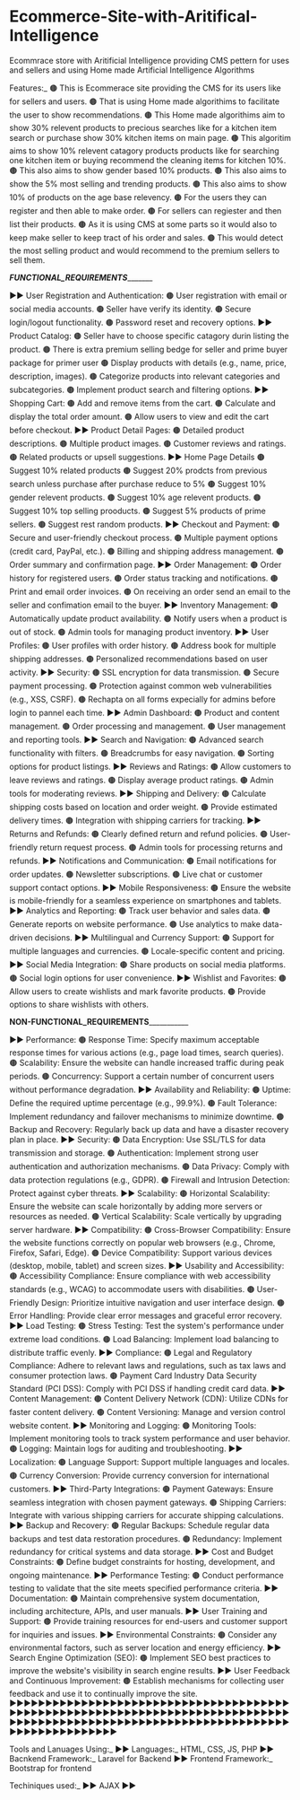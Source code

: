 # Ecommerce-Site-with-Aritifical-Intelligence
Ecommrace store with Aritificial Intelligence providing CMS pettern for uses and sellers and using Home made Artificial Intelligence Algorithms

Features:_
🟤 This is Ecommerace site providing the CMS for its users like for sellers and users.
🟤 That is using Home made algorithims to facilitate the user to show recommendations.
🟤 This Home made algorithims aim to show 30% relevent products to precious searches like for a kitchen item search or purchase show 30% kitchen items on main page. 
🟤 This algoritim aims to show 10% relevent catagory products products like for searching one kitchen item or buying recommend the cleaning items for kitchen 10%. 
🟤 This also aims to show gender based 10% products.
🟤 This also aims to show the 5% most selling and trending products.
🟤 This also aims to show 10% of products on the age base relevency. 
🟤 For the users they can register and then able to make order.
🟤 For sellers can regiester and then list their products.
🟤 As it is using CMS at some parts so it would also to keep make seller to keep tract of his order and sales.
🟤 This would detect the most selling product and would recommend to the premium sellers to sell them.

___________________FUNCTIONAL_REQUIREMENTS__________________________

▶️▶️ User Registration and Authentication:
🟤 User registration with email or social media accounts.
🟤 Seller have verify its identity.
🟤 Secure login/logout functionality.
🟤 Password reset and recovery options.
▶️▶️ Product Catalog:
🟤 Seller have to choose specific catagory durin listing the product.
🟤 There is extra premium selling bedge for seller and prime buyer package for primer user 
🟤 Display products with details (e.g., name, price, description, images).
🟤 Categorize products into relevant categories and subcategories.
🟤 Implement product search and filtering options.
▶️▶️ Shopping Cart:
🟤 Add and remove items from the cart.
🟤 Calculate and display the total order amount.
🟤 Allow users to view and edit the cart before checkout.
▶️▶️ Product Detail Pages:
🟤 Detailed product descriptions.
🟤 Multiple product images.
🟤 Customer reviews and ratings.
🟤 Related products or upsell suggestions.
▶️▶️ Home Page Details
🟤 Suggest 10% related products
🟤 Suggest 20% prodcts from previous search unless purchase after purchase reduce to 5%
🟤 Suggest 10% gender relevent products.
🟤 Suggest 10% age relevent products.
🟤 Suggest 10% top selling prooducts.
🟤 Suggest 5% products of prime sellers.
🟤 Suggest rest random products.
▶️▶️ Checkout and Payment:
🟤 Secure and user-friendly checkout process.
🟤 Multiple payment options (credit card, PayPal, etc.).
🟤 Billing and shipping address management.
🟤 Order summary and confirmation page.
▶️▶️ Order Management:
🟤 Order history for registered users.
🟤 Order status tracking and notifications.
🟤 Print and email order invoices.
🟤 On receiving an order send an email to the seller and confimation email to the buyer.
▶️▶️ Inventory Management:
🟤 Automatically update product availability.
🟤 Notify users when a product is out of stock.
🟤 Admin tools for managing product inventory.
▶️▶️ User Profiles:
🟤 User profiles with order history.
🟤 Address book for multiple shipping addresses.
🟤 Personalized recommendations based on user activity.
▶️▶️ Security:
🟤 SSL encryption for data transmission.
🟤 Secure payment processing.
🟤 Protection against common web vulnerabilities (e.g., XSS, CSRF).
🟤 Rechapta on all forms expecially for admins before login to pannel each time.
▶️▶️ Admin Dashboard:
🟤 Product and content management.
🟤 Order processing and management.
🟤 User management and reporting tools.
▶️▶️ Search and Navigation:
🟤 Advanced search functionality with filters.
🟤 Breadcrumbs for easy navigation.
🟤 Sorting options for product listings.
▶️▶️ Reviews and Ratings:
🟤 Allow customers to leave reviews and ratings.
🟤 Display average product ratings.
🟤 Admin tools for moderating reviews.
▶️▶️ Shipping and Delivery:
🟤 Calculate shipping costs based on location and order weight.
🟤 Provide estimated delivery times.
🟤 Integration with shipping carriers for tracking.
▶️▶️ Returns and Refunds:
🟤 Clearly defined return and refund policies.
🟤 User-friendly return request process.
🟤 Admin tools for processing returns and refunds.
▶️▶️ Notifications and Communication:
🟤 Email notifications for order updates.
🟤 Newsletter subscriptions.
🟤 Live chat or customer support contact options.
▶️▶️ Mobile Responsiveness:
🟤 Ensure the website is mobile-friendly for a seamless experience on smartphones and tablets.
▶️▶️ Analytics and Reporting:
🟤 Track user behavior and sales data.
🟤 Generate reports on website performance.
🟤 Use analytics to make data-driven decisions.
▶️▶️ Multilingual and Currency Support:
🟤 Support for multiple languages and currencies.
🟤 Locale-specific content and pricing.
▶️▶️ Social Media Integration:
🟤 Share products on social media platforms.
🟤 Social login options for user convenience.
▶️▶️ Wishlist and Favorites:
🟤 Allow users to create wishlists and mark favorite products.
🟤 Provide options to share wishlists with others.

__________________________________________NON-FUNCTIONAL_REQUIREMENTS_____________________________________________________

▶️▶️ Performance:
🟤 Response Time: Specify maximum acceptable response times for various actions (e.g., page load times, search queries).
🟤 Scalability: Ensure the website can handle increased traffic during peak periods.
🟤 Concurrency: Support a certain number of concurrent users without performance degradation.
▶️▶️ Availability and Reliability:
🟤 Uptime: Define the required uptime percentage (e.g., 99.9%).
🟤 Fault Tolerance: Implement redundancy and failover mechanisms to minimize downtime.
🟤 Backup and Recovery: Regularly back up data and have a disaster recovery plan in place.
▶️▶️ Security:
🟤 Data Encryption: Use SSL/TLS for data transmission and storage.
🟤 Authentication: Implement strong user authentication and authorization mechanisms.
🟤 Data Privacy: Comply with data protection regulations (e.g., GDPR).
🟤 Firewall and Intrusion Detection: Protect against cyber threats.
▶️▶️ Scalability:
🟤 Horizontal Scalability: Ensure the website can scale horizontally by adding more servers or resources as needed.
🟤 Vertical Scalability: Scale vertically by upgrading server hardware.
▶️▶️ Compatibility:
🟤 Cross-Browser Compatibility: Ensure the website functions correctly on popular web browsers (e.g., Chrome, Firefox, Safari, Edge).
🟤 Device Compatibility: Support various devices (desktop, mobile, tablet) and screen sizes.
▶️▶️ Usability and Accessibility:
🟤 Accessibility Compliance: Ensure compliance with web accessibility standards (e.g., WCAG) to accommodate users with disabilities.
🟤 User-Friendly Design: Prioritize intuitive navigation and user interface design.
🟤 Error Handling: Provide clear error messages and graceful error recovery.
▶️▶️ Load Testing:
🟤 Stress Testing: Test the system's performance under extreme load conditions.
🟤 Load Balancing: Implement load balancing to distribute traffic evenly.
▶️▶️ Compliance:
🟤 Legal and Regulatory Compliance: Adhere to relevant laws and regulations, such as tax laws and consumer protection laws.
🟤 Payment Card Industry Data Security Standard (PCI DSS): Comply with PCI DSS if handling credit card data.
▶️▶️ Content Management:
🟤 Content Delivery Network (CDN): Utilize CDNs for faster content delivery.
🟤 Content Versioning: Manage and version control website content.
▶️▶️ Monitoring and Logging:
🟤 Monitoring Tools: Implement monitoring tools to track system performance and user behavior.
🟤 Logging: Maintain logs for auditing and troubleshooting.
▶️▶️ Localization:
🟤 Language Support: Support multiple languages and locales.
🟤 Currency Conversion: Provide currency conversion for international customers.
▶️▶️ Third-Party Integrations:
🟤 Payment Gateways: Ensure seamless integration with chosen payment gateways.
🟤 Shipping Carriers: Integrate with various shipping carriers for accurate shipping calculations.
▶️▶️ Backup and Recovery:
🟤 Regular Backups: Schedule regular data backups and test data restoration procedures.
🟤 Redundancy: Implement redundancy for critical systems and data storage.
▶️▶️ Cost and Budget Constraints:
🟤 Define budget constraints for hosting, development, and ongoing maintenance.
▶️▶️ Performance Testing:
🟤 Conduct performance testing to validate that the site meets specified performance criteria.
▶️▶️ Documentation:
🟤 Maintain comprehensive system documentation, including architecture, APIs, and user manuals.
▶️▶️ User Training and Support:
🟤 Provide training resources for end-users and customer support for inquiries and issues.
▶️▶️ Environmental Constraints:
🟤 Consider any environmental factors, such as server location and energy efficiency.
▶️▶️ Search Engine Optimization (SEO):
🟤 Implement SEO best practices to improve the website's visibility in search engine results.
▶️▶️ User Feedback and Continuous Improvement:
🟤 Establish mechanisms for collecting user feedback and use it to continually improve the site.
▶️▶️▶️▶️▶️▶️▶️▶️▶️▶️▶️▶️▶️▶️▶️▶️▶️▶️▶️▶️▶️▶️▶️▶️▶️▶️▶️▶️▶️▶️▶️▶️▶️▶️▶️▶️▶️▶️▶️▶️▶️▶️▶️▶️▶️▶️▶️▶️▶️▶️▶️▶️▶️▶️▶️▶️▶️▶️▶️▶️▶️▶️▶️▶️▶️▶️▶️▶️▶️▶️▶️▶️▶️▶️▶️▶️▶️▶️▶️▶️▶️▶️▶️▶️▶️▶️▶️▶️▶️▶️▶️▶️▶️▶️▶️▶️▶️▶️▶️▶️▶️▶️▶️▶️▶️▶️▶️▶️▶️▶️▶️▶️▶️▶️▶️▶️▶️▶️▶️▶️▶️▶️▶️▶️▶️▶️▶️▶️▶️▶️▶️▶️


Tools and Lanuages Using:_ 
▶️▶️ Languages:_ HTML, CSS, JS, PHP
▶️▶️ Bacnkend Framework:_ Laravel for Backend
▶️▶️ Frontend Framework:_ Bootstrap for frontend

T️echiniques used:_ 
▶️▶️ AJAX
▶️▶️
